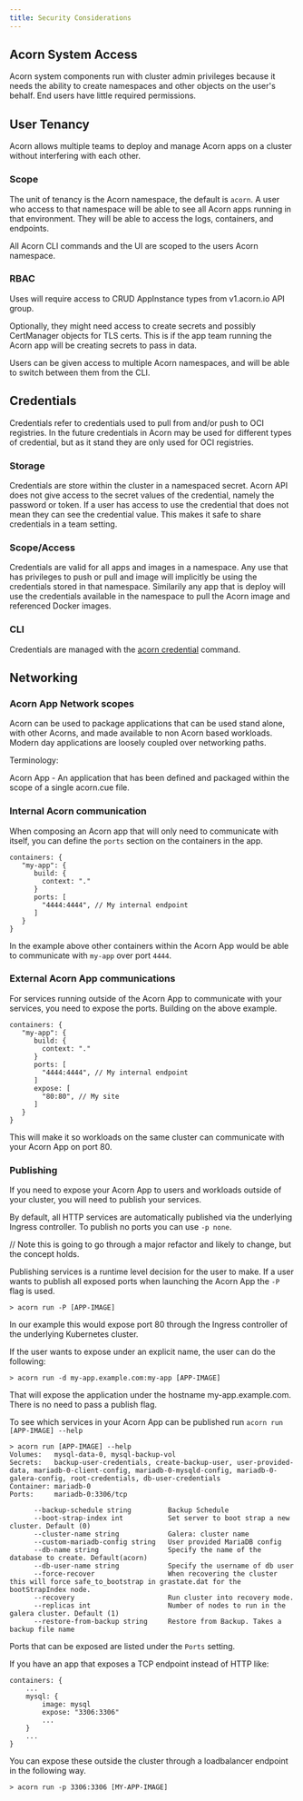 ```yaml
---
title: Security Considerations
---
```


## Acorn System Access

Acorn system components run with cluster admin privileges because it needs the ability to create namespaces and other objects on the user's behalf. End users have little required permissions.

## User Tenancy

Acorn allows multiple teams to deploy and manage Acorn apps on a cluster without interfering with each other.

### Scope

The unit of tenancy is the Acorn namespace, the default is `acorn`. A user who access to that namespace will be able to see all Acorn apps running in that environment. They will be able to access the logs, containers, and endpoints.

All Acorn CLI commands and the UI are scoped to the users Acorn namespace.

### RBAC

Uses will require access to CRUD AppInstance types from v1.acorn.io API group.

Optionally, they might need access to create secrets and possibly CertManager objects for TLS certs. This is if the app team running the Acorn app will be creating secrets to pass in data.

Users can be given access to multiple Acorn namespaces, and will be able to switch between them from the CLI.

## Credentials

Credentials refer to credentials used to pull from and/or push to OCI
registries. In the future credentials in Acorn may be used for different
types of credential, but as it stand they are only used for OCI registries.

### Storage

Credentials are store within the cluster in a namespaced secret. Acorn
API does not give access to the secret values of the credential, namely
the password or token. If a user has access to use the credential that
does not mean they can see the credential value. This makes it safe
to share credentials in a team setting.

### Scope/Access

Credentials are valid for all apps and images in a namespace. Any use
that has privileges to push or pull and image will implicitly be using
the credentials stored in that namespace. Similarily any app that is
deploy will use the credentials available in the namespace to pull the
Acorn image and referenced Docker images.

### CLI

Credentials are managed with the [acorn credential](../100-Reference/01-command-line/acorn_credential.md) command.

## Networking

### Acorn App Network scopes

Acorn can be used to package applications that can be used stand alone, with other Acorns, and made available to non Acorn based workloads.
Modern day applications are loosely coupled over networking paths.

Terminology:

Acorn App - An application that has been defined and packaged within the scope of a single acorn.cue file.

### Internal Acorn communication

When composing an Acorn app that will only need to communicate with itself, you can define the `ports` section on the containers in the app.

```cue
containers: {
   "my-app": {
      build: {
        context: "."
      }
      ports: [
        "4444:4444", // My internal endpoint
      ]
   }
}
```

In the example above other containers within the Acorn App would be able to communicate with `my-app` over port `4444`.

### External Acorn App communications

For services running outside of the Acorn App to communicate with your services, you need to expose the ports. Building on the above example.

```cue
containers: {
   "my-app": {
      build: {
        context: "."
      }
      ports: [
        "4444:4444", // My internal endpoint
      ]
      expose: [
        "80:80", // My site
      ]
   }
}
```

This will make it so workloads on the same cluster can communicate with your Acorn App on port 80.

### Publishing

If you need to expose your Acorn App to users and workloads outside of your cluster, you will need to publish your services.

By default, all HTTP services are automatically published via the underlying Ingress controller. To publish no ports you can use `-p none`.

// Note this is going to go through a major refactor and likely to change, but the concept holds.

Publishing services is a runtime level decision for the user to make. If a user wants to publish all exposed ports when launching the Acorn App the `-P` flag is used.

```shell
> acorn run -P [APP-IMAGE]
```

In our example this would expose port 80 through the Ingress controller of the underlying Kubernetes cluster.

If the user wants to expose under an explicit name, the user can do the following:

```shell
> acorn run -d my-app.example.com:my-app [APP-IMAGE]
```

That will expose the application under the hostname my-app.example.com. There is no need to pass a publish flag.

To see which services in your Acorn App can be published run `acorn run [APP-IMAGE] --help`

```shell
> acorn run [APP-IMAGE] --help
Volumes:   mysql-data-0, mysql-backup-vol
Secrets:   backup-user-credentials, create-backup-user, user-provided-data, mariadb-0-client-config, mariadb-0-mysqld-config, mariadb-0-galera-config, root-credentials, db-user-credentials
Container: mariadb-0
Ports:     mariadb-0:3306/tcp

      --backup-schedule string         Backup Schedule
      --boot-strap-index int           Set server to boot strap a new cluster. Default (0)
      --cluster-name string            Galera: cluster name
      --custom-mariadb-config string   User provided MariaDB config
      --db-name string                 Specify the name of the database to create. Default(acorn)
      --db-user-name string            Specify the username of db user
      --force-recover                  When recovering the cluster this will force safe_to_bootstrap in grastate.dat for the bootStrapIndex node.
      --recovery                       Run cluster into recovery mode.
      --replicas int                   Number of nodes to run in the galera cluster. Default (1)
      --restore-from-backup string     Restore from Backup. Takes a backup file name
```

Ports that can be exposed are listed under the `Ports` setting.

If you have an app that exposes a TCP endpoint instead of HTTP like:

```cue
containers: {
    ...
    mysql: {
        image: mysql
        expose: "3306:3306"
        ...
    }
    ...
}
```

You can expose these outside the cluster through a loadbalancer endpoint in the following way.

```shell
> acorn run -p 3306:3306 [MY-APP-IMAGE]
```
